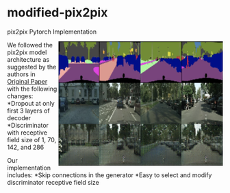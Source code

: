 # modified-pix2pix
pix2pix Pytorch Implementation

<img src='imgs/test_image.png' align="right" width=384>


We followed the pix2pix model architecture as suggested by the authors in [Original Paper](https://arxiv.org/abs/1611.07004) with the following changes: 
*Dropout at only first 3 layers of decoder 
*Discriminator with receptive field size of 1, 70, 142, and 286

Our implementation includes:
*Skip connections in the generator
*Easy to select and modify discriminator receptive field size
